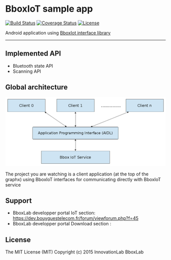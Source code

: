 # BboxIoT sample app #

[![Build Status](https://travis-ci.org/BboxLab/bboxiot-test-app.svg?branch=master)](https://travis-ci.org/BboxLab/bboxiot-test-app)
[![Coverage Status](https://coveralls.io/repos/BboxLab/bboxiot-test-app/badge.svg?branch=master&service=github)](https://coveralls.io/github/BboxLab/bboxiot-test-app?branch=master)
[![License](http://img.shields.io/:license-mit-blue.svg)](LICENSE.md)

Android application using <a href="https://github.com/BboxLab/bbox-iot-library">BboxIot interface library</a>

<hr/>

## Implemented API

* Bluetooth state API
* Scanning API

## Global architecture

![architecture](img/architecture.png)

The project you are watching is a client application (at the top of the graphx) using BboxIoT interfaces for communicating directly with BboxIoT service

## Support

* BboxLab developper portal IoT section: https://dev.bouyguestelecom.fr/forum/viewforum.php?f=45
* BboxLab developper portal Download section : 

## License

The MIT License (MIT) Copyright (c) 2015 InnovationLab BboxLab
